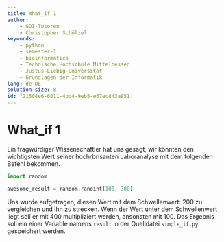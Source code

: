 ```yaml
---
title: What_if 1
author:
    - GDI-Tutoren
    - Christopher Schölzel
keywords:
    - python
    - semester-1
    - bioinformatics
    - Technische Hochschule Mittelhessen
    - Justus-Liebig-Universität
    - Grundlagen der Informatik
lang: de-DE
solution-size: 8
id: f21504e6-6011-4bd4-9eb5-e67ec843a851
---
```


# What_if 1

Ein fragwürdiger Wissenschaftler hat uns gesagt, wir könnten den wichtigsten Wert seiner hochrbrisanten Laboranalyse mit dem folgenden Befehl bekommen.

```python
import random

awesome_result = random.randint(100, 300)
```

Uns wurde aufgetragen, diesen Wert mit dem Schwellenwert: 200 zu vergleichen und ihn zu strecken.
Wenn der Wert unter dem Schwellenwert liegt soll er mit 400 multipliziert werden, ansonsten mit 100.
Das Ergebnis soll ein einer Variable namens `result` in der Quelldatei `simple_if.py` gespeichert werden.